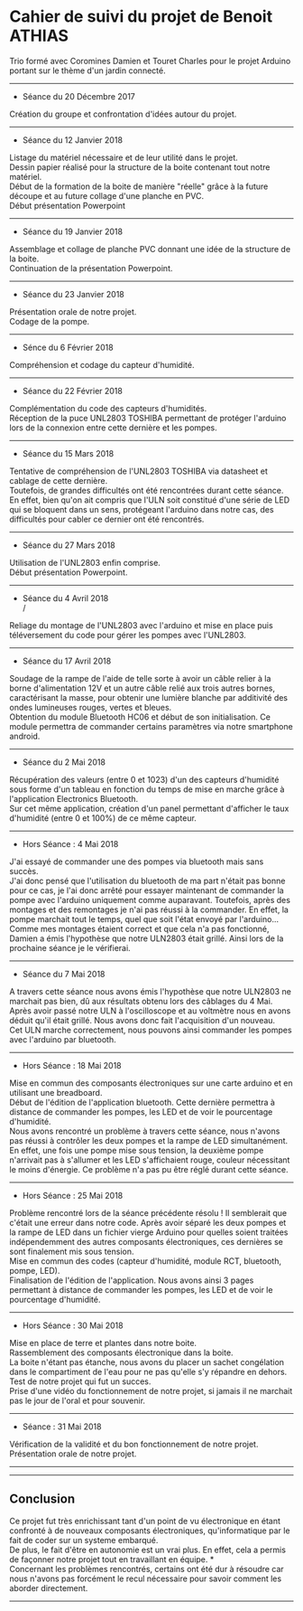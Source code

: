 <h1>Cahier de suivi du projet de Benoit ATHIAS</h1>


Trio formé avec Coromines Damien et Touret Charles pour le projet Arduino portant sur le thème d'un jardin connecté.

-------------------------------------------------------------------------------------------
<ul>
<li> Séance du 20 Décembre 2017 </li>
</ul>
Création du groupe et confrontation d'idées autour du projet.


-------------------------------------------------------------------------------------------
<ul>
<li> Séance du 12 Janvier 2018 </li>
</ul>
Listage du matériel nécessaire et de leur utilité dans le projet.
<br>
Dessin papier réalisé pour la structure de la boite contenant tout notre matériel.
<br>
Début de la formation de la boite de manière "réelle" grâce à la future découpe et au future collage d'une planche en PVC.
<br>
Début présentation Powerpoint


-------------------------------------------------------------------------------------------

<ul>
<li> Séance du 19 Janvier 2018 </li>

</ul>
Assemblage et collage de planche PVC donnant une idée de la structure de la boite.
<br>
Continuation de la présentation Powerpoint.


-------------------------------------------------------------------------------------------

<ul>
<li> Séance du 23 Janvier 2018 </li>
</ul>
Présentation orale de notre projet.
<br>
Codage de la pompe.

-------------------------------------------------------------------------------------------

<ul>
<li> Sénce du 6 Février 2018 </li>
</ul>
Compréhension et codage du capteur d'humidité.

-------------------------------------------------------------------------------------------

<ul>
<li> Séance du 22 Février 2018 </li>
</ul>
Complémentation du code des capteurs d'humidités.
<br>
Réception de la puce UNL2803 TOSHIBA permettant de protéger l'arduino lors de la connexion entre cette dernière et les pompes.
<br>

-------------------------------------------------------------------------------------------

<ul>
<li> Séance du 15 Mars 2018 </li>
</ul>
Tentative de compréhension de l'UNL2803 TOSHIBA via datasheet et cablage de cette dernière.
<br>
Toutefois, de grandes difficultés ont été rencontrées durant cette séance.
<br>
En effet, bien qu'on ait compris que l'ULN soit constitué d'une série de LED qui se bloquent dans un sens, protégeant l'arduino dans notre cas, des difficultés pour cabler ce dernier ont été rencontrés.


-------------------------------------------------------------------------------------------

<ul>
<li> Séance du 27 Mars 2018 </li>
</ul>
Utilisation de l'UNL2803 enfin comprise.
<br>
Début présentation Powerpoint.
<br>

-------------------------------------------------------------------------------------------

<ul>
<li> Séance du 4 Avril 2018 </li>
/</ul>
Reliage du montage de l'UNL2803 avec l'arduino et mise en place puis téléversement du code pour gérer les pompes avec l'UNL2803.
<br>

-------------------------------------------------------------------------------------------


<ul>
<li> Séance du 17 Avril 2018 </li>
</ul>
Soudage de la rampe de l'aide de telle sorte à avoir un câble relier à la borne d'alimentation 12V et un autre câble relié aux trois autres bornes, caractérisant la masse, pour obtenir une lumière blanche par additivité des ondes lumineuses rouges, vertes et bleues.
<br>
Obtention du module Bluetooth HC06 et début de son initialisation. Ce module permettra de commander certains paramètres via notre smartphone android.
<br>

-------------------------------------------------------------------------------------------

<ul>
<li> Séance du 2 Mai 2018 </li>
</ul>
Récupération des valeurs (entre 0 et 1023) d'un des capteurs d'humidité sous forme d'un tableau en fonction du temps de mise en marche grâce à l'application Electronics Bluetooth.
<br>
Sur cet même application, création d'un panel permettant d'afficher le taux d'humidité (entre 0 et 100%) de ce même capteur.

-------------------------------------------------------------------------------------------

<ul>
<li> Hors Séance : 4 Mai 2018 </li>
</ul>
J'ai essayé de commander une des pompes via bluetooth mais sans succès.
<br>
J'ai donc pensé que l'utilisation du bluetooth de ma part n'était pas bonne pour ce cas, je l'ai donc arrêté pour essayer maintenant de commander la pompe avec l'arduino uniquement comme auparavant. Toutefois, après des montages et des remontages je n'ai pas réussi à la commander. En effet, la pompe marchait tout le temps, quel que soit l'état envoyé par l'arduino...
<br>
Comme mes montages étaient correct et que cela n'a pas fonctionné, Damien a émis l'hypothèse que notre ULN2803 était grillé. Ainsi lors de la prochaine séance je le vérifierai.

-------------------------------------------------------------------------------------------

<ul>
<li> Séance du 7 Mai 2018 </li>
</ul>
A travers cette séance nous avons émis l'hypothèse que notre ULN2803 ne marchait pas bien, dû aux résultats obtenu lors des câblages du 4 Mai.
<br>
Après avoir passé notre ULN à l'oscilloscope et au voltmètre nous en avons déduit qu'il était grillé. Nous avons donc fait l'acquisition d'un nouveau.
<br>
Cet ULN marche correctement, nous pouvons ainsi commander les pompes avec l'arduino par bluetooth.
  
-------------------------------------------------------------------------------------------



<ul>
<li> Hors Séance : 18 Mai 2018 </li>
</ul>
Mise en commun des composants électroniques sur une carte arduino et en utilisant une breadboard.
<br>
Début de l'édition de l'application bluetooth. Cette dernière permettra à distance de commander les pompes, les LED et de voir le pourcentage d'humidité.
<br>
Nous avons rencontré un problème à travers cette séance, nous n'avons pas réussi à contrôler les deux pompes et la rampe de LED simultanément. En effet, une fois une pompe mise sous tension, la deuxième pompe n'arrivait pas à s'allumer et les LED s'affichaient rouge, couleur nécessitant le moins d'énergie. Ce problème n'a pas pu être réglé durant cette séance.
  
-------------------------------------------------------------------------------------------



<ul>
<li> Hors Séance : 25 Mai 2018 </li>
</ul>
Problème rencontré lors de la séance précédente résolu ! Il semblerait que c'était une erreur dans notre code. Après avoir séparé les deux pompes et la rampe de LED dans un fichier vierge Arduino pour quelles soient traitées indépendemment des autres composants électroniques, ces dernières se sont finalement mis sous tension.
<br>
Mise en commun des codes (capteur d'humidité, module RCT, bluetooth, pompe, LED).
<br>
Finalisation de l'édition de l'application. Nous avons ainsi 3 pages permettant à distance de commander les pompes, les LED et de voir le pourcentage d'humidité.
  
-------------------------------------------------------------------------------------------


<ul>
<li> Hors Séance : 30 Mai 2018 </li>
</ul>
Mise en place de terre et plantes dans notre boite.
<br>
Rassemblement des composants électronique dans la boite.
<br>
La boite n'étant pas étanche, nous avons du placer un sachet congélation dans le compartiment de l'eau pour ne pas qu'elle s'y répandre en dehors.
<br>
Test de notre projet qui fut un succes.
<br>
Prise d'une vidéo du fonctionnement de notre projet, si jamais il ne marchait pas le jour de l'oral et pour souvenir.

-------------------------------------------------------------------------------------------

<ul>
<li> Séance : 31 Mai 2018 </li>
</ul>
Vérification de la validité et du bon fonctionnement de notre projet.
<br>
Présentation orale de notre projet.

-------------------------------------------------------------------------------------------

-------------------------------------------------------------------------------------------

<h2>Conclusion</h2>
<p>Ce projet fut très enrichissant tant d'un point de vu électronique en étant confronté à de nouveaux composants électroniques, qu'informatique par le fait de coder sur un systeme embarqué. 
  <br> De plus, le fait d'être en autonomie est un vrai plus. En effet, cela  a permis de façonner notre projet tout en travaillant en équipe. *
<br>Concernant les problèmes rencontrés, certains ont été dur à résoudre car nous n'avons pas forcément le recul nécessaire pour savoir comment les aborder directement.</p>


-------------------------------------------------------------------------------------------

